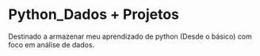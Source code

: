 # Python_Dados + Projetos

Destinado a armazenar meu aprendizado de python (Desde o básico) com foco em análise de dados.



